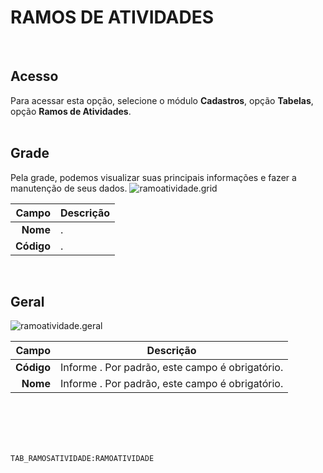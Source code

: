 # RAMOS DE ATIVIDADES
<br>

## Acesso
Para acessar esta opção, selecione o módulo **Cadastros**, opção **Tabelas**, opção **Ramos de Atividades**.
<br>
<br>

## Grade
Pela grade, podemos visualizar suas principais informações e fazer a manutenção de seus dados.
![ramoatividade.grid](https://raw.githubusercontent.com/netforcews/docs-siscom/master/cadastros/imagens/ramoatividade.grid.png)

Campo | Descrição
--:|---
**Nome** | .
**Código** | .
<br>

## Geral
![ramoatividade.geral](https://raw.githubusercontent.com/netforcews/docs-siscom/master/cadastros/imagens/ramoatividade.geral.png)

Campo | Descrição
--:|---
**Código** | Informe . Por padrão, este campo é obrigatório.
**Nome** | Informe . Por padrão, este campo é obrigatório.
<br>
<br>
<br>
<br>

```TAB_RAMOSATIVIDADE:RAMOATIVIDADE```
